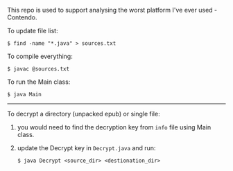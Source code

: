 This repo is used to support analysing the worst platform I've ever used - Contendo.

To update file list:

```shell
$ find -name "*.java" > sources.txt
```

To compile everything:

```shell
$ javac @sources.txt
```

To run the Main class:

```shell
$ java Main
```

----

To decrypt a directory (unpacked epub) or single file:

1. you would need to find the decryption key from `info` file using Main class.

2. update the Decrypt key in `Decrypt.java` and run:

    ```shell
    $ java Decrypt <source_dir> <destionation_dir>
    ```
